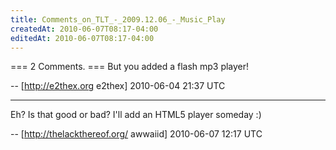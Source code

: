 ```yaml
---
title: Comments_on_TLT_-_2009.12.06_-_Music_Play
createdAt: 2010-06-07T08:17-04:00
editedAt: 2010-06-07T08:17-04:00
---
```


=== 2 Comments. ===
But you added a flash mp3 player!

-- [http://e2thex.org e2thex] 2010-06-04 21:37 UTC


----

Eh? Is that good or bad? I'll add an HTML5 player someday :)

-- [http://thelackthereof.org/ awwaiid] 2010-06-07 12:17 UTC


